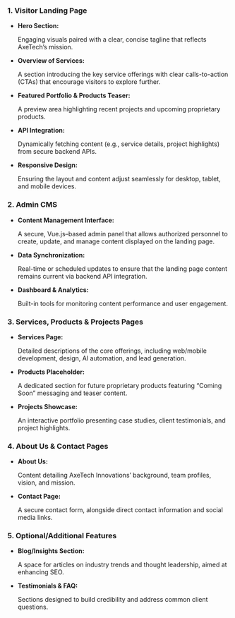 ### 1. Visitor Landing Page

- **Hero Section:**
    
    Engaging visuals paired with a clear, concise tagline that reflects AxeTech’s mission.
    
- **Overview of Services:**
    
    A section introducing the key service offerings with clear calls-to-action (CTAs) that encourage visitors to explore further.
    
- **Featured Portfolio & Products Teaser:**
    
    A preview area highlighting recent projects and upcoming proprietary products.
    
- **API Integration:**
    
    Dynamically fetching content (e.g., service details, project highlights) from secure backend APIs.
    
- **Responsive Design:**
    
    Ensuring the layout and content adjust seamlessly for desktop, tablet, and mobile devices.
    

### 2. Admin CMS

- **Content Management Interface:**
    
    A secure, Vue.js–based admin panel that allows authorized personnel to create, update, and manage content displayed on the landing page.
    
- **Data Synchronization:**
    
    Real-time or scheduled updates to ensure that the landing page content remains current via backend API integration.
    
- **Dashboard & Analytics:**
    
    Built-in tools for monitoring content performance and user engagement.
    

### 3. Services, Products & Projects Pages

- **Services Page:**
    
    Detailed descriptions of the core offerings, including web/mobile development, design, AI automation, and lead generation.
    
- **Products Placeholder:**
    
    A dedicated section for future proprietary products featuring “Coming Soon” messaging and teaser content.
    
- **Projects Showcase:**
    
    An interactive portfolio presenting case studies, client testimonials, and project highlights.
    

### 4. About Us & Contact Pages

- **About Us:**
    
    Content detailing AxeTech Innovations’ background, team profiles, vision, and mission.
    
- **Contact Page:**
    
    A secure contact form, alongside direct contact information and social media links.
    

### 5. Optional/Additional Features

- **Blog/Insights Section:**
    
    A space for articles on industry trends and thought leadership, aimed at enhancing SEO.
    
- **Testimonials & FAQ:**
    
    Sections designed to build credibility and address common client questions.